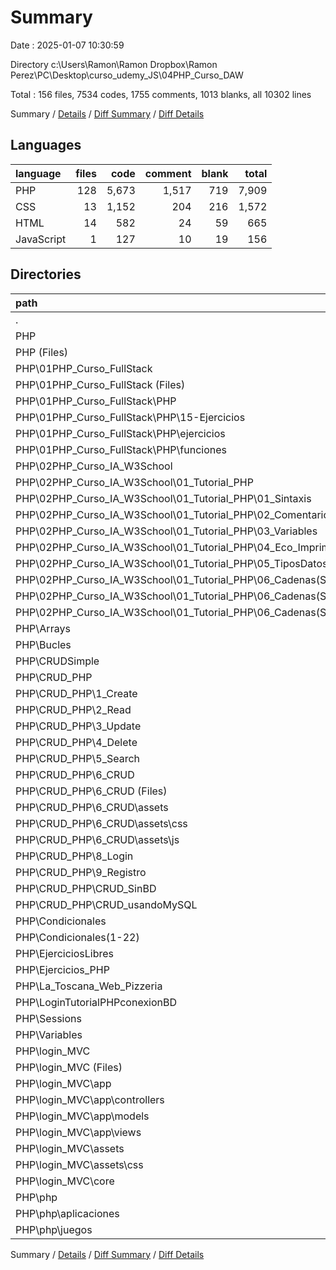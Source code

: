 # Summary

Date : 2025-01-07 10:30:59

Directory c:\\Users\\Ramon\\Ramon Dropbox\\Ramon Perez\\PC\\Desktop\\curso_udemy_JS\\04PHP_Curso_DAW

Total : 156 files,  7534 codes, 1755 comments, 1013 blanks, all 10302 lines

Summary / [Details](details.md) / [Diff Summary](diff.md) / [Diff Details](diff-details.md)

## Languages
| language | files | code | comment | blank | total |
| :--- | ---: | ---: | ---: | ---: | ---: |
| PHP | 128 | 5,673 | 1,517 | 719 | 7,909 |
| CSS | 13 | 1,152 | 204 | 216 | 1,572 |
| HTML | 14 | 582 | 24 | 59 | 665 |
| JavaScript | 1 | 127 | 10 | 19 | 156 |

## Directories
| path | files | code | comment | blank | total |
| :--- | ---: | ---: | ---: | ---: | ---: |
| . | 156 | 7,534 | 1,755 | 1,013 | 10,302 |
| PHP | 156 | 7,534 | 1,755 | 1,013 | 10,302 |
| PHP (Files) | 2 | 37 | 0 | 3 | 40 |
| PHP\\01PHP_Curso_FullStack | 8 | 103 | 116 | 34 | 253 |
| PHP\\01PHP_Curso_FullStack (Files) | 1 | 0 | 0 | 1 | 1 |
| PHP\\01PHP_Curso_FullStack\\PHP | 7 | 103 | 116 | 33 | 252 |
| PHP\\01PHP_Curso_FullStack\\PHP\\15-Ejercicios | 5 | 75 | 25 | 28 | 128 |
| PHP\\01PHP_Curso_FullStack\\PHP\\ejercicios | 1 | 28 | 91 | 4 | 123 |
| PHP\\01PHP_Curso_FullStack\\PHP\\funciones | 1 | 0 | 0 | 1 | 1 |
| PHP\\02PHP_Curso_IA_W3School | 14 | 195 | 149 | 83 | 427 |
| PHP\\02PHP_Curso_IA_W3School\\01_Tutorial_PHP | 14 | 195 | 149 | 83 | 427 |
| PHP\\02PHP_Curso_IA_W3School\\01_Tutorial_PHP\\01_Sintaxis | 1 | 36 | 15 | 12 | 63 |
| PHP\\02PHP_Curso_IA_W3School\\01_Tutorial_PHP\\02_Comentarios | 1 | 9 | 9 | 3 | 21 |
| PHP\\02PHP_Curso_IA_W3School\\01_Tutorial_PHP\\03_Variables | 1 | 36 | 14 | 15 | 65 |
| PHP\\02PHP_Curso_IA_W3School\\01_Tutorial_PHP\\04_Eco_Imprimir | 1 | 14 | 15 | 5 | 34 |
| PHP\\02PHP_Curso_IA_W3School\\01_Tutorial_PHP\\05_TiposDatos | 1 | 37 | 57 | 24 | 118 |
| PHP\\02PHP_Curso_IA_W3School\\01_Tutorial_PHP\\06_Cadenas(String) | 9 | 63 | 39 | 24 | 126 |
| PHP\\02PHP_Curso_IA_W3School\\01_Tutorial_PHP\\06_Cadenas(String) (Files) | 1 | 28 | 28 | 16 | 72 |
| PHP\\02PHP_Curso_IA_W3School\\01_Tutorial_PHP\\06_Cadenas(String)\\funciones_String | 8 | 35 | 11 | 8 | 54 |
| PHP\\Arrays | 19 | 1,109 | 137 | 81 | 1,327 |
| PHP\\Bucles | 8 | 319 | 47 | 22 | 388 |
| PHP\\CRUDSimple | 7 | 227 | 418 | 37 | 682 |
| PHP\\CRUD_PHP | 18 | 1,350 | 215 | 204 | 1,769 |
| PHP\\CRUD_PHP\\1_Create | 2 | 44 | 0 | 4 | 48 |
| PHP\\CRUD_PHP\\2_Read | 2 | 37 | 0 | 1 | 38 |
| PHP\\CRUD_PHP\\3_Update | 1 | 30 | 0 | 1 | 31 |
| PHP\\CRUD_PHP\\4_Delete | 1 | 30 | 0 | 1 | 31 |
| PHP\\CRUD_PHP\\5_Search | 1 | 30 | 0 | 1 | 31 |
| PHP\\CRUD_PHP\\6_CRUD | 6 | 773 | 188 | 143 | 1,104 |
| PHP\\CRUD_PHP\\6_CRUD (Files) | 1 | 76 | 11 | 8 | 95 |
| PHP\\CRUD_PHP\\6_CRUD\\assets | 5 | 697 | 177 | 135 | 1,009 |
| PHP\\CRUD_PHP\\6_CRUD\\assets\\css | 4 | 570 | 167 | 116 | 853 |
| PHP\\CRUD_PHP\\6_CRUD\\assets\\js | 1 | 127 | 10 | 19 | 156 |
| PHP\\CRUD_PHP\\8_Login | 1 | 30 | 0 | 1 | 31 |
| PHP\\CRUD_PHP\\9_Registro | 1 | 30 | 0 | 1 | 31 |
| PHP\\CRUD_PHP\\CRUD_SinBD | 1 | 172 | 18 | 23 | 213 |
| PHP\\CRUD_PHP\\CRUD_usandoMySQL | 2 | 174 | 9 | 28 | 211 |
| PHP\\Condicionales | 5 | 209 | 66 | 25 | 300 |
| PHP\\Condicionales(1-22) | 16 | 954 | 92 | 27 | 1,073 |
| PHP\\EjerciciosLibres | 11 | 435 | 53 | 17 | 505 |
| PHP\\Ejercicios_PHP | 8 | 795 | 75 | 192 | 1,062 |
| PHP\\La_Toscana_Web_Pizzeria | 7 | 113 | 18 | 26 | 157 |
| PHP\\LoginTutorialPHPconexionBD | 11 | 777 | 73 | 122 | 972 |
| PHP\\Sessions | 5 | 338 | 91 | 23 | 452 |
| PHP\\Variables | 2 | 12 | 146 | 34 | 192 |
| PHP\\login_MVC | 12 | 321 | 34 | 70 | 425 |
| PHP\\login_MVC (Files) | 1 | 24 | 4 | 6 | 34 |
| PHP\\login_MVC\\app | 5 | 156 | 19 | 28 | 203 |
| PHP\\login_MVC\\app\\controllers | 1 | 64 | 13 | 12 | 89 |
| PHP\\login_MVC\\app\\models | 1 | 30 | 6 | 6 | 42 |
| PHP\\login_MVC\\app\\views | 3 | 62 | 0 | 10 | 72 |
| PHP\\login_MVC\\assets | 5 | 119 | 8 | 31 | 158 |
| PHP\\login_MVC\\assets\\css | 5 | 119 | 8 | 31 | 158 |
| PHP\\login_MVC\\core | 1 | 22 | 3 | 5 | 30 |
| PHP\\php | 3 | 240 | 25 | 13 | 278 |
| PHP\\php\\aplicaciones | 1 | 65 | 4 | 6 | 75 |
| PHP\\php\\juegos | 2 | 175 | 21 | 7 | 203 |

Summary / [Details](details.md) / [Diff Summary](diff.md) / [Diff Details](diff-details.md)